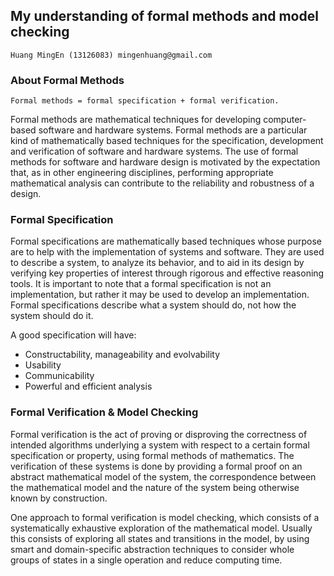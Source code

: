 ## My understanding of formal methods and model checking ##

	Huang MingEn (13126083) mingenhuang@gmail.com

### About Formal Methods ###

	Formal methods = formal specification + formal verification.

Formal methods are mathematical techniques for developing computer-based software and hardware systems. Formal methods are a particular kind of mathematically based techniques for the specification, development and verification of software and hardware systems. The use of formal methods for software and hardware design is motivated by the expectation that, as in other engineering disciplines, performing appropriate mathematical analysis can contribute to the reliability and robustness of a design.

### Formal Specification ###

Formal specifications are mathematically based techniques whose purpose are to help with the implementation of systems and software. They are used to describe a system, to analyze its behavior, and to aid in its design by verifying key properties of interest through rigorous and effective reasoning tools. It is important to note that a formal specification is not an implementation, but rather it may be used to develop an implementation. Formal specifications describe what a system should do, not how the system should do it.

A good specification will have:

- Constructability, manageability and evolvability
- Usability
- Communicability
- Powerful and efficient analysis

### Formal Verification & Model Checking ###

Formal verification is the act of proving or disproving the correctness of intended algorithms underlying a system with respect to a certain formal specification or property, using formal methods of mathematics. The verification of these systems is done by providing a formal proof on an abstract mathematical model of the system, the correspondence between the mathematical model and the nature of the system being otherwise known by construction.

One approach to formal verification is model checking, which consists of a systematically exhaustive exploration of the mathematical model. Usually this consists of exploring all states and transitions in the model, by using smart and domain-specific abstraction techniques to consider whole groups of states in a single operation and reduce computing time.


